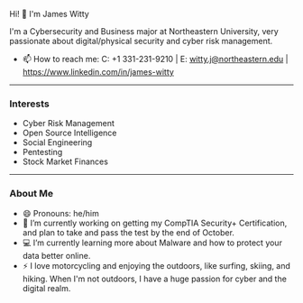Hi! 👋 I'm James Witty

I'm a Cybersecurity and Business major at Northeastern University, very passionate about digital/physical security and cyber risk management. 

- 📫 How to reach me:
        C: +1 331-231-9210 | 
        E: witty.j@northeastern.edu | 
        https://www.linkedin.com/in/james-witty
-----
### Interests

* Cyber Risk Management
* Open Source Intelligence
* Social Engineering
* Pentesting
* Stock Market Finances

-----
### About Me
- 😄 Pronouns: he/him
- 🔐 I’m currently working on getting my CompTIA Security+ Certification, and plan to take and pass the test by the end of October.
- 💻 I’m currently learning more about Malware and how to protect your data better online.
- ⚡ I love motorcycling and enjoying the outdoors, like surfing, skiing, and hiking. When I'm not outdoors, I have a huge passion for cyber and the digital realm.



